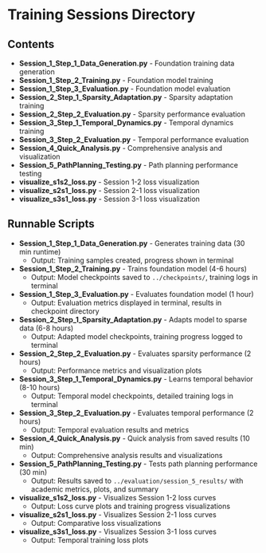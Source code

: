 # Training Sessions Directory

## Contents

- **Session_1_Step_1_Data_Generation.py** - Foundation training data generation
- **Session_1_Step_2_Training.py** - Foundation model training
- **Session_1_Step_3_Evaluation.py** - Foundation model evaluation
- **Session_2_Step_1_Sparsity_Adaptation.py** - Sparsity adaptation training
- **Session_2_Step_2_Evaluation.py** - Sparsity performance evaluation
- **Session_3_Step_1_Temporal_Dynamics.py** - Temporal dynamics training
- **Session_3_Step_2_Evaluation.py** - Temporal performance evaluation
- **Session_4_Quick_Analysis.py** - Comprehensive analysis and visualization
- **Session_5_PathPlanning_Testing.py** - Path planning performance testing
- **visualize_s1s2_loss.py** - Session 1-2 loss visualization
- **visualize_s2s1_loss.py** - Session 2-1 loss visualization
- **visualize_s3s1_loss.py** - Session 3-1 loss visualization

## Runnable Scripts

- **Session_1_Step_1_Data_Generation.py** - Generates training data (30 min runtime)
  - Output: Training samples created, progress shown in terminal
- **Session_1_Step_2_Training.py** - Trains foundation model (4-6 hours)
  - Output: Model checkpoints saved to `../checkpoints/`, training logs in terminal
- **Session_1_Step_3_Evaluation.py** - Evaluates foundation model (1 hour)
  - Output: Evaluation metrics displayed in terminal, results in checkpoint directory
- **Session_2_Step_1_Sparsity_Adaptation.py** - Adapts model to sparse data (6-8 hours)
  - Output: Adapted model checkpoints, training progress logged to terminal
- **Session_2_Step_2_Evaluation.py** - Evaluates sparsity performance (2 hours)
  - Output: Performance metrics and visualization plots
- **Session_3_Step_1_Temporal_Dynamics.py** - Learns temporal behavior (8-10 hours)
  - Output: Temporal model checkpoints, detailed training logs in terminal
- **Session_3_Step_2_Evaluation.py** - Evaluates temporal performance (2 hours)
  - Output: Temporal evaluation results and metrics
- **Session_4_Quick_Analysis.py** - Quick analysis from saved results (10 min)
  - Output: Comprehensive analysis results and visualizations
- **Session_5_PathPlanning_Testing.py** - Tests path planning performance (30 min)
  - Output: Results saved to `../evaluation/session_5_results/` with academic metrics, plots, and summary
- **visualize_s1s2_loss.py** - Visualizes Session 1-2 loss curves
  - Output: Loss curve plots and training progress visualizations
- **visualize_s2s1_loss.py** - Visualizes Session 2-1 loss curves  
  - Output: Comparative loss visualizations
- **visualize_s3s1_loss.py** - Visualizes Session 3-1 loss curves
  - Output: Temporal training loss plots